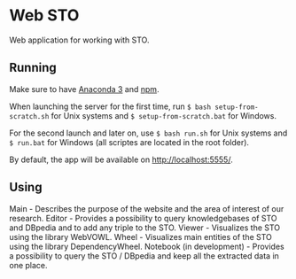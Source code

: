 # Web STO
Web application for working with STO.

## Running
Make sure to have [Anaconda 3](https://www.continuum.io/downloads) and [npm](https://www.npmjs.com/get-npm).

When launching the server for the first time, run `$ bash setup-from-scratch.sh` for Unix systems and `$ setup-from-scratch.bat` for Windows.

For the second launch and later on, use `$ bash run.sh` for Unix systems and `$ run.bat` for Windows (all scriptes are located in the root folder).

By default, the app will be available on [http://localhost:5555/](http://localhost:5555/).

## Using
Main - Describes the purpose of the website and the area of interest of our research.
Editor - Provides a possibility to query knowledgebases of STO and DBpedia and to add any triple to the STO.
Viewer - Visualizes the STO using the library WebVOWL.
Wheel - Visualizes main entities of the STO using the library DependencyWheel.
Notebook (in development) - Provides a possibility to query the STO / DBpedia and keep all the extracted data in one place.